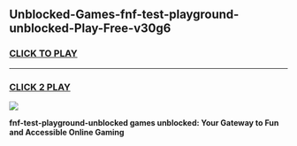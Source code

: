 
## Unblocked-Games-fnf-test-playground-unblocked-Play-Free-v30g6
<h3>
<a href="https://premium76.site?title=fnf-test-playground-unblocked&ref=21A">CLICK TO PLAY</a></h3>
<hr>

<h3>
<a href="https://premium76.site?title=fnf-test-playground-unblocked&ref=21A">CLICK 2 PLAY</a>
  
</h3>

<a href="https://premium76.site?title=fnf-test-playground-unblocked&ref=21A"><img src="https://clearcache.store/games.png"></a>


**fnf-test-playground-unblocked games unblocked: Your Gateway to Fun and Accessible Online Gaming**
